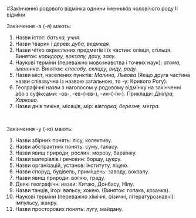 #Закiнчення родового вiдмiнка однини iменникiв чоловiчого роду II вiдмiни


<span class="p1">Закiнчення -а (-я) мають:</span>

<ol>
<li>Назви iстот: <i>батька, учня.</i></li>
<li> Назви тварин i дерев: <i>дуба, ведмедя.</i></li>
<li> Назви чiтко окреслених предметiв i їх частин: олiвця, стiльця.<br> 
<span class="p1">Виняток:</span> <i>коридору, вокзалу, даху, залу.</i></li>
<li> Науковi термiни (переважно мовознавства i точних наук): <i>атома, iменника</i>. 
<span class="p1">Виняток:</span> <i>способу, складу, виду, роду.</i></li>
<li> Назви мiст, населених пунктiв: <i>Малина, Львова</i> (Якщо друга частина назви спiвзвучна iз назвою загальною, то -у: Кривого Рогу).</li>
<li> Географiчнi назви з наголосом у родовому вiдмiнку на закiнченнi <br>або з суфiксами: <span class="p1">-ов-, -ев-(-єв-), -ин-(-їн-).</span>
Приклади: <i>Днiпра, Харкова.</i></li>
<li> Назви днiв тижня, мiсяцiв, мiр: <i>вiвторка, березня, метра.</i></li>
</ol>
<br>


<span class="p1">Закiнчення -у (-ю) мають:</span>
<br>

<ol>
<li> Назви збiрних понять: лiсу, колективу.</li>
<li>  Назви абстрактних понять: суму, галасу.</li>
<li>  Назви явищ природи, рослин: морозу, барвiнку. </li>
<li>  Назви матерiалiв i речовин: борщу, цукру.</li>
<li>  Назви органiзацiй, установ: iнституту, лiцею.</li>
<li>  Назви споруд, будiвель, примiщень: заводу, вокзалу.</li>
<li>  Назви явищ природи: вогню, граду.</li>
<li>  Деякi географiчнi назви: Китаю, Донбасу, Нiлу.</li>
<li>  Назви танцiв, iгор: вальсу, хокею. (Виняток: гопака, козачка).</li>
<li>  Науковi термiни (переважно хiмiчнi, фiзичнi, лiтературознавчi): iмпульсу, жанру.</li>
<li>  Назви просторових понять: лугу, майдану.</li>
</ol>